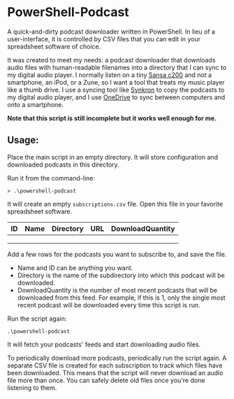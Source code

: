 # PowerShell-Podcast

A quick-and-dirty podcast downloader written in PowerShell.  In lieu of a user-interface, it is controlled by CSV files that you can edit in your spreadsheet software of choice.

It was created to meet my needs: a podcast downloader that downloads audio files with human-readable filenames into a directory that I can sync to my digital audio player.  I normally listen on a tiny [Sansa c200](http://en.wikipedia.org/wiki/Sansa_c200_series) and not a smartphone, an iPod, or a Zune, so I want a tool that treats my music player like a thumb drive.  I use a syncing tool like [Synkron](http://synkron.sourceforge.net/) to copy the podcasts to my digital audio player, and I use [OneDrive](https://onedrive.live.com/about/en-us/) to sync between computers and onto a smartphone.

**Note that this script is still incomplete but it works well enough for me.**

## Usage:

Place the main script in an empty directory.  It will store configuration and downloaded podcasts in this directory.

Run it from the command-line:
```
> .\powershell-podcast
```

It will create an empty `subscriptions.csv` file.  Open this file in your favorite spreadsheet software.

ID | Name | Directory | URL | DownloadQuantity
---|------|-----------|-----|-----------------
 | | | | 
 | | | | 
 | | | | 

Add a few rows for the podcasts you want to subscribe to, and save the file.

* Name and ID can be anything you want.
* Directory is the name of the subdirectory into which this podcast will be downloaded.
* DownloadQuantity is the number of most recent podcasts that will be downloaded from this feed.  For example, if this is 1, only the single most recent podcast will be downloaded every time this script is run.

Run the script again:
```
.\powershell-podcast
```

It will fetch your podcasts' feeds and start downloading audio files.

To periodically download more podcasts, periodically run the script again.  A separate CSV file is created for each subscription to track which files have been downloaded.  This means that the script will never download an audio file more than once.  You can safely delete old files once you're done listening to them.
